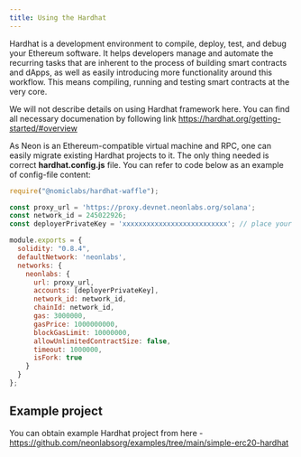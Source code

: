```yaml
---
title: Using the Hardhat
---
```


Hardhat is a development environment to compile, deploy, test, and debug your Ethereum software. It helps developers manage and automate the recurring tasks that are inherent to the process of building smart contracts and dApps, as well as easily introducing more functionality around this workflow. This means compiling, running and testing smart contracts at the very core.

We will not describe details on using Hardhat framework here. You can find all necessary documenation by following link https://hardhat.org/getting-started/#overview

As Neon is an Ethereum-compatible virtual machine and RPC, one can easily migrate existing Hardhat projects to it. The only thing needed is correct **hardhat.config.js** file. You can refer to code below as an example of config-file content:

```js
require("@nomiclabs/hardhat-waffle");

const proxy_url = 'https://proxy.devnet.neonlabs.org/solana';
const network_id = 245022926;
const deployerPrivateKey = 'xxxxxxxxxxxxxxxxxxxxxxxxxx'; // place your private key here (note that wallet must have non-zero balance of NEONs to pay fees)

module.exports = {
  solidity: "0.8.4",
  defaultNetwork: 'neonlabs',
  networks: {
    neonlabs: {
      url: proxy_url,
      accounts: [deployerPrivateKey],
      network_id: network_id,
      chainId: network_id,
      gas: 3000000,
      gasPrice: 1000000000,
      blockGasLimit: 10000000,
      allowUnlimitedContractSize: false,
      timeout: 1000000,
      isFork: true
    }
  }
};
```

## Example project
You can obtain example Hardhat project from here - https://github.com/neonlabsorg/examples/tree/main/simple-erc20-hardhat
